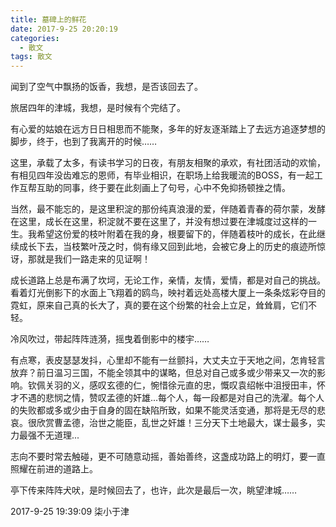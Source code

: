 ```yaml
---
title: 墓碑上的鲜花
date: 2017-9-25 20:20:19
categories:
  - 散文
tags: 散文
---
```



闻到了空气中飘扬的饭香，我想，是否该回去了。

旅居四年的津城，我想，是时候有个完结了。

有心爱的姑娘在远方日日相思而不能聚，多年的好友逐渐踏上了去远方追逐梦想的脚步，终于，也到了我离开的时候……

这里，承载了太多，有读书学习的日夜，有朋友相聚的承欢，有社团活动的欢愉，有相见四年没齿难忘的恩师，有毕业相识，在职场上给我暖流的BOSS，有一起工作互帮互助的同事，终于要在此刻画上了句号，心中不免抑扬顿挫之情。

当然，最不能忘的，是这里积淀的那份纯真浪漫的爱，伴随着青春的荷尔蒙，发酵在这里，成长在这里，积淀就不要在这里了，并没有想过要在津城度过这样的一生。我希望这份爱的枝叶附着在我的身，根要留下的，伴随着枝叶的成长，在此继续成长下去，当枝繁叶茂之时，倘有缘又回到此地，会被它身上的历史的痕迹所惊讶，那就是我们一路走来的见证啊！

成长道路上总是布满了坎坷，无论工作，亲情，友情，爱情，都是对自己的挑战。看着灯光倒影下的水面上飞翔着的鸥鸟，映衬着远处高楼大厦上一条条炫彩夺目的霓虹，原来自己真的长大了，真的要在这个纷繁的社会上立足，耸耸肩，它们不轻。

冷风吹过，带起阵阵涟漪，摇曳着倒影中的楼宇……

有点寒，表皮瑟瑟发抖，心里却不能有一丝颤抖，大丈夫立于天地之间，怎肯轻言放弃？前日温习三国，不能全领其中的谋略，但总对自己或多或少带来又一次的影响。钦佩关羽的义，感叹玄德的仁，惋惜徐元直的忠，慨叹袁绍帐中沮授田丰，怀才不遇的悲悯之情，赞叹孟德的奸雄...每个人，每一段都是对自己的洗濯。每个人的失败都或多或少由于自身的固在缺陷所致，如果不能灵活变通，那将是无尽的悲哀。很欣赏曹孟德，治世之能臣，乱世之奸雄！三分天下土地最大，谋士最多，实力最强不无道理...

志向不要时常去触碰，更不可随意动摇，善始善终，这盏成功路上的明灯，要一直照耀在前进的道路上。

亭下传来阵阵犬吠，是时候回去了，也许，此次是最后一次，眺望津城……

2017-9-25 19:39:09 柒小于津